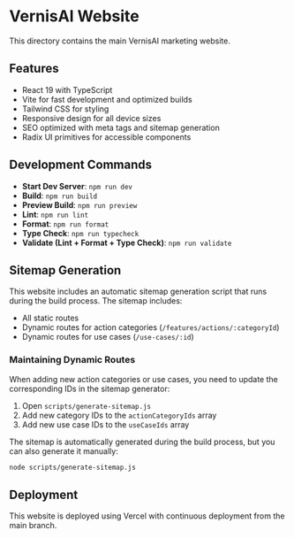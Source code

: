 # VernisAI Website

This directory contains the main VernisAI marketing website.

## Features

- React 19 with TypeScript
- Vite for fast development and optimized builds
- Tailwind CSS for styling
- Responsive design for all device sizes
- SEO optimized with meta tags and sitemap generation
- Radix UI primitives for accessible components

## Development Commands

- **Start Dev Server**: `npm run dev`
- **Build**: `npm run build`
- **Preview Build**: `npm run preview`
- **Lint**: `npm run lint`
- **Format**: `npm run format`
- **Type Check**: `npm run typecheck`
- **Validate (Lint + Format + Type Check)**: `npm run validate`

## Sitemap Generation

This website includes an automatic sitemap generation script that runs during the build process. The sitemap includes:

- All static routes
- Dynamic routes for action categories (`/features/actions/:categoryId`)
- Dynamic routes for use cases (`/use-cases/:id`)

### Maintaining Dynamic Routes

When adding new action categories or use cases, you need to update the corresponding IDs in the sitemap generator:

1. Open `scripts/generate-sitemap.js`
2. Add new category IDs to the `actionCategoryIds` array
3. Add new use case IDs to the `useCaseIds` array

The sitemap is automatically generated during the build process, but you can also generate it manually:

```bash
node scripts/generate-sitemap.js
```

## Deployment

This website is deployed using Vercel with continuous deployment from the main branch.
